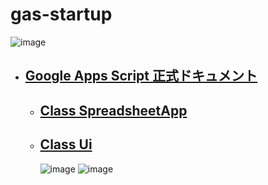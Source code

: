 # gas-startup

![image](https://user-images.githubusercontent.com/1501327/189235965-e95dfdb9-af66-4f19-ba33-103e6d59a402.png)

- ## [Google Apps Script 正式ドキュメント](https://developers.google.com/apps-script/reference)
  - ## [Class SpreadsheetApp](https://developers.google.com/apps-script/reference/spreadsheet/spreadsheet-app)
  - ## [Class Ui](https://developers.google.com/apps-script/reference/base/ui)
    ![image](https://user-images.githubusercontent.com/1501327/189239087-5c5ac73e-7408-4e7d-89a6-05f4f34c8e33.png)
    ![image](https://user-images.githubusercontent.com/1501327/189239151-3a73769d-96a3-484b-99a4-ab5a527ee4db.png)
    
